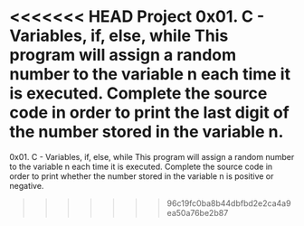 <<<<<<< HEAD
Project 0x01. C - Variables, if, else, while
This program will assign a random number to the variable n each time it is executed. Complete the source code in order to print the last digit of the number stored in the variable n.
=======
0x01. C - Variables, if, else, while
This program will assign a random number to the variable n each time it is executed. Complete the source code in order to print whether the number stored in the variable n is positive or negative.
>>>>>>> 96c19fc0ba8b44dbfbd2e2ca4a9ea50a76be2b87
